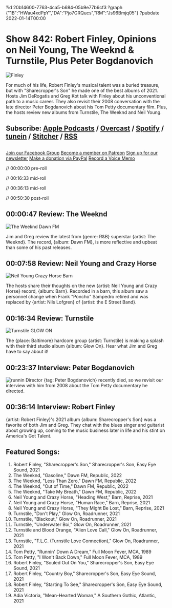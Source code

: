 ?id 20b14600-7763-4ca5-b684-05b9e77b6cf3
?graph {"1B":"HWau4xdPpY","DA":"Pjo7GRQucs","RM":"Js96Bmjq05"}
?pubdate 2022-01-14T00:00
# Show 842: Robert Finley, Opinions on Neil Young, The Weeknd & Turnstile, Plus Peter Bogdanovich
![Finley](https://static.soundopinions.org/images/2022/finley.jpeg)

For much of his life, Robert Finley's musical talent was a buried treasure, but with "Sharecropper's Son" he made one of the best albums of 2021. Hosts Jim DeRogatis and Greg Kot talk with Finley about his unconventional path to a music career. They also revisit their 2008 conversation with the late director Peter Bogdanovich about his Tom Petty documentary film. Plus, the hosts review new albums from Turnstile, The Weeknd and Neil Young. 

## Subscribe: [Apple Podcasts](https://itunes.apple.com/us/podcast/sound-opinions/id94793843) / [Overcast](https://overcast.fm/itunes94793843/sound-opinions) / [Spotify](https://open.spotify.com/show/1kNR8YL7TBrQuRxDdS4wtU) / [tunein](https://tunein.com/podcasts/Music-Podcasts/Sound-Opinions-p60273/) / [Stitcher](http://www.stitcher.com/podcast/sound-opinions) / [RSS](https://feeds.simplecast.com/Nn6fjnB0)


##
[Join our Facebook Group](https://bit.ly/3sivr9T)
[Become a member on Patreon](https://bit.ly/3slWZvc)
[Sign up for our newsletter](https://bit.ly/3eEvRnG)
[Make a donation via PayPal](https://bit.ly/3dmt9lU)
[Record a Voice Memo](https://bit.ly/2RyD5Ah)


// 00:00:00 pre-roll

// 00:16:33 mid-roll

// 00:36:13 mid-roll

// 00:50:30 post-roll


## 00:00:47 Review: The Weeknd

![The Weeknd Dawn FM](https://static.soundopinions.org/assets/842/1B5.jpg)

Jim and Greg review the latest from {genre: R&B} superstar {artist: The Weeknd}. The record, {album: Dawn FM}, is more reflective and upbeat than some of his past releases.


## 00:07:58 Review: Neil Young and Crazy Horse

![Neil Young  Crazy Horse Barn](https://static.soundopinions.org/assets/842/DA12.jpg)

The hosts share their thoughts on the new {artist: Neil Young and Crazy Horse} record, {album: Barn}. Recorded in a barn, this album saw a personnel change when Frank "Poncho" Sampedro retired and was replaced by {artist: Nils Lofgren} of {artist: the E Street Band}.

## 00:16:34 Review: Turnstile

![Turnstile GLOW ON](https://static.soundopinions.org/assets/842/RM12.jpg)

The {place: Baltimore} hardcore group {artist: Turnstile} is making a splash with their third studio album {album: Glow On}. Hear what Jim and Greg have to say about it!


## 00:23:37 Interview: Peter Bogdanovich
![runnin](https://static.soundopinions.org/images/2022/812m1qpmibl._sl1425_.jpeg)
Director {tag: Peter Bogdanovich} recently died, so we revisit our interview with him from 2008 about the Tom Petty documentary he directed. 

## 00:36:14 Interview: Robert Finley

{artist: Robert Finley}'s 2021 album {album: Sharecropper's Son} was a favorite of both Jim and Greg. They chat with the blues singer and guitarist about growing up, coming to the music business later in life and his stint on America's Got Talent.




## Featured Songs:

1. Robert Finley, "Sharecropper's Son," Sharecropper's Son, Easy Eye Sound, 2021
1. The Weeknd, "Gasoline," Dawn FM, Republic, 2022
1. The Weeknd, "Less Than Zero," Dawn FM, Republic, 2022
1. The Weeknd, "Out of Time," Dawn FM, Republic, 2022
1. The Weeknd, "Take My Breath," Dawn FM, Republic, 2022
1. Neil Young and Crazy Horse, "Heading West," Barn, Reprise, 2021
1. Neil Young and Crazy Horse, "Human Race," Barn, Reprise, 2021
1. Neil Young and Crazy Horse, "They Might Be Lost," Barn, Reprise, 2021
1. Turnstile, "Don't Play," Glow On, Roadrunner, 2021
1. Turnstile, "Blackout," Glow On, Roadrunner, 2021
1. Turnstile, "Underwater Boi," Glow On, Roadrunner, 2021
1. Turnstile and Blood Orange, "Alien Love Call," Glow On, Roadrunner, 2021
1. Turnstile, "T.L.C. (Turnstile Love Connection)," Glow On, Roadrunner, 2021
1. Tom Petty, "Runnin' Down A Dream," Full Moon Fever, MCA, 1989
1. Tom Petty, "I Won't Back Down," Full Moon Fever, MCA, 1989
1. Robert Finley, "Souled Out On You," Sharecropper's Son, Easy Eye Sound, 2021
1. Robert Finley, "Country Boy," Sharecropper's Son, Easy Eye Sound, 2021
1. Robert Finley, "Starting To See," Sharecropper's Son, Easy Eye Sound, 2021
1. Adia Victoria, "Mean-Hearted Woman," A Southern Gothic, Atlantic, 2021